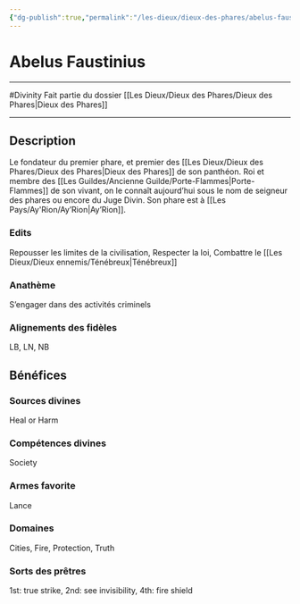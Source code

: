 ```yaml
---
{"dg-publish":true,"permalink":"/les-dieux/dieux-des-phares/abelus-faustinius/"}
---
```


# Abelus Faustinius
---
#Divinity 
Fait partie du dossier [[Les Dieux/Dieux des Phares/Dieux des Phares\|Dieux des Phares]]

-------
## Description
Le fondateur du premier phare, et premier des [[Les Dieux/Dieux des Phares/Dieux des Phares\|Dieux des Phares]] de son panthéon. Roi et membre des [[Les Guildes/Ancienne Guilde/Porte-Flammes\|Porte-Flammes]] de son vivant, on le connaît aujourd’hui sous le nom de seigneur des phares ou encore du Juge Divin.
Son phare est à [[Les Pays/Ay'Rion/Ay’Rion\|Ay’Rion]].
### Edits
Repousser les limites de la civilisation, Respecter la loi, Combattre le [[Les Dieux/Dieux ennemis/Ténébreux\|Ténébreux]]
### Anathème
S’engager dans des activités criminels
### Alignements des fidèles
LB, LN, NB
## Bénéfices
### Sources divines
Heal or Harm
### Compétences divines
Society
### Armes favorite
Lance
### Domaines
Cities, Fire, Protection, Truth
### Sorts des prêtres
1st: true strike, 2nd: see invisibility, 4th: fire shield